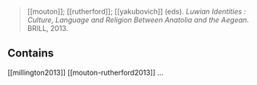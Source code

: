 > [[mouton]]; [[rutherford]]; [[yakubovich]] (eds). *Luwian Identities : Culture, Language and Religion Between Anatolia and the Aegean*. BRILL, 2013.


## Contains
[[millington2013]]
[[mouton-rutherford2013]]
...